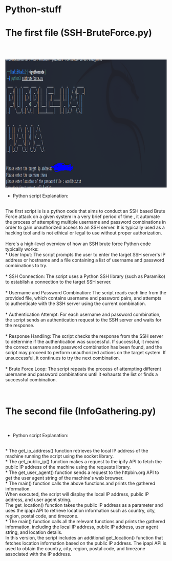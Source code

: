 # Python-stuff
<h1 center="align">The first file (SSH-BruteForce.py)</h1> <br/>
<br/>
<p align="center">
  <img src="Screenshots/sshPycodeExecuted.PNG" width="700" height="400">
  

- Python script Explanation:<br/>
<br/>
The first script is is a python code that aims to conduct an SSH based Brute Force attack on a given system in a very brief period of time , it automate the process of attempting multiple username and password combinations in order to gain unauthorized access to an SSH server. It is typically used as a hacking tool and is not ethical or legal to use without proper authorization. <br/>
<br/>
Here's a high-level overview of how an SSH brute force Python code typically works:<br/>
* User Input: The script prompts the user to enter the target SSH server's IP address or hostname and a file containing a list of username and password combinations to try.<br/>
<br/>
* SSH Connection: The script uses a Python SSH library (such as Paramiko) to establish a connection to the target SSH server.<br/>
<br/>
* Username and Password Combination: The script reads each line from the provided file, which contains username and password pairs, and attempts to authenticate with the SSH server using the current combination.<br/>
<br/>
* Authentication Attempt: For each username and password combination, the script sends an authentication request to the SSH server and waits for the response.<br/>
<br/>
* Response Handling: The script checks the response from the SSH server to determine if the authentication was successful. If successful, it means the correct username and password combination has been found, and the script may proceed to perform unauthorized actions on the target system. If unsuccessful, it continues to try the next combination.<br/>
<br/>
* Brute Force Loop: The script repeats the process of attempting different username and password combinations until it exhausts the list or finds a successful combination.<br/>
<br/>
<br/>
<h1 center="align">The second file (InfoGathering.py)</h1> <br/>

- Python script Explanation:<br/>
<br/>
* The get_ip_address() function retrieves the local IP address of the machine running the script using the socket library.<br/>
* The get_public_ip() function makes a request to the ipify API to fetch the public IP address of the machine using the requests library.<br/>
* The get_user_agent() function sends a request to the httpbin.org API to get the user agent string of the machine's web browser.<br/>
* The main() function calls the above functions and prints the gathered information.<br/>
When executed, the script will display the local IP address, public IP address, and user agent string.<br/>
The get_location() function takes the public IP address as a parameter and uses the ipapi API to retrieve location information such as country, city, region, postal code, and timezone.<br/>
* The main() function calls all the relevant functions and prints the gathered information, including the local IP address, public IP address, user agent string, and location details.<br/>
In this version, the script includes an additional get_location() function that fetches location information based on the public IP address. The ipapi API is used to obtain the country, city, region, postal code, and timezone associated with the IP address.<br/>


